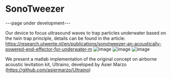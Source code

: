 # SonoTweezer

---page under development---

Our device to focus ultrasound waves to trap particles underwater based on the twin trap principle, details can be found in the article: https://research.utwente.nl/en/publications/sonotweezer-an-acoustically-powered-end-effector-for-underwater-m
![image](https://github.com/user-attachments/assets/78862505-01fb-4b0e-a152-eaf3ce639b06)
![image](https://github.com/user-attachments/assets/6210154c-f65a-477e-ac6d-f0eda30e2480)
![image](https://github.com/user-attachments/assets/4cd0fa12-6028-4867-a0c0-a323ace6f76f)


We present a matlab implementation of the original concept on airborne acoustic levitation kit, Ultraino, developed by Asier Marzo (https://github.com/asiermarzo/Ultraino)
